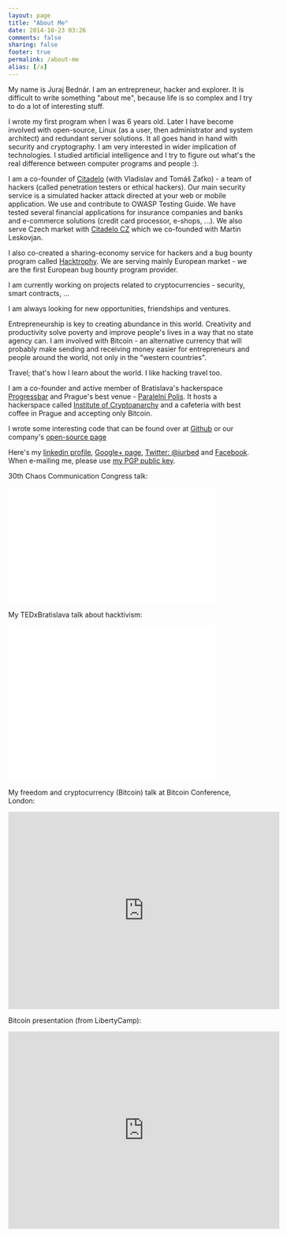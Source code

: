 ```yaml
---
layout: page
title: "About Me"
date: 2014-10-23 03:26
comments: false
sharing: false
footer: true
permalink: /about-me
alias: [/a]
---
```


My name is Juraj Bednár. I am an entrepreneur, hacker and explorer. It is difficult to write something "about me", because life is so complex and I try to do a lot of interesting stuff.

I wrote my first program when I was 6 years old. Later I have become involved with open-source, Linux (as a user, then administrator and system architect) and redundant server solutions. It all goes hand in hand with security and cryptography. I am very interested in wider implication of technologies. I studied artificial intelligence and I try to figure out what's the real difference between computer programs and people :).

I am a co-founder of [Citadelo](https://www.citadelo.com/) (with Vladislav and Tomáš Zaťko) - a team of hackers (called penetration testers or ethical hackers). Our main security service is a simulated hacker attack directed at your web or mobile application. We use and contribute to OWASP Testing Guide. We have tested several financial applications for insurance companies and banks and e-commerce solutions (credit card processor, e-shops, ...). We also serve Czech market with [Citadelo CZ](https://www.citadelo.cz/) which we co-founded with Martin Leskovjan.

I also co-created a sharing-economy service for hackers and
a bug bounty program called [Hacktrophy](https://www.hacktrophy.com/).
We are serving mainly European market - we are the first European bug
bounty program provider.

I am currently working on projects related to cryptocurrencies -
security, smart contracts, ...

I am always looking for new opportunities, friendships and ventures.

Entrepreneurship is key to creating abundance in this world. Creativity and productivity solve poverty and improve people's lives in a way that no state agency can. I am involved with Bitcoin - an alternative currency that will probably make sending and receiving money easier for entrepreneurs and people around the world, not only in the "western countries". 

Travel; that's how I learn about the world. I like hacking travel too.

I am a co-founder and active member of Bratislava's hackerspace [Progressbar](http://www.progressbar.sk/) and Prague's best venue - [Paralelní Polis](http://paralelnipolis.cz/). It hosts a hackerspace called [Institute of Cryptoanarchy](http://www.paralelnipolis.cz/cryptoanarchy-institute/) and a cafeteria with best coffee in Prague and accepting only Bitcoin.

I wrote some interesting code that can be found over at [Github](https://github.com/jooray) or our company's [open-source page](http://www.digmia.com/pages/en/products/open-source.html)

Here's my [linkedin profile](http://www.linkedin.com/in/jbednar/), [Google+ page](https://plus.google.com/103813611168161728566), [Twitter: @jurbed](http://twitter.com/jurbed) and [Facebook](https://www.facebook.com/juraj.bednar). When e-mailing me, please use [my PGP public key](/assets/pgp-key.txt). 

30th Chaos Communication Congress talk:
<iframe width="420" height="236" src="//www.youtube-nocookie.com/embed/hBxeSmBBdfg?rel=0" frameborder="0" allowfullscreen></iframe>

My TEDxBratislava talk about hacktivism:
<iframe width="420" height="315" src="//www.youtube-nocookie.com/embed/0zVpmWKulm4?rel=0" frameborder="0" allowfullscreen></iframe>

My freedom and cryptocurrency (Bitcoin) talk at Bitcoin Conference, London:
<iframe src="http://prezi.com/embed/whzsw2-yimvv/?bgcolor=ffffff&amp;lock_to_path=1&amp;autoplay=0&amp;autohide_ctrls=0&amp;features=undefined&amp;disabled_features=undefined" width="550" height="400" frameBorder="0"></iframe>

Bitcoin presentation (from LibertyCamp):
<iframe src="http://prezi.com/embed/sxnahdtl4h1b/?bgcolor=ffffff&amp;lock_to_path=1&amp;autoplay=0&amp;autohide_ctrls=0&amp;features=undefined&amp;disabled_features=undefined" width="550" height="400" frameBorder="0"></iframe>



